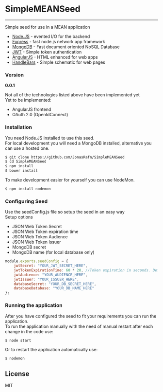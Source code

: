 # SimpleMEANSeed
***
Simple seed for use in a MEAN application   
- [Node.JS] - evented I/O for the backend
- [Express] - fast node.js network app framework
- [MongoDB] - Fast document oriented NoSQL Database
- [JWT] - Simple token authentication
- [AngularJS] - HTML enhanced for web apps
- [HandleBars] - Simple schematic for web pages

### Version
**0.0.1**  

Not all of the technologies listed above have been implemented yet  
Yet to be implemented:
- AngularJS frontend 
- OAuth 2.0 (OpenIdConnect)

### Installation

You need Node.JS installed to use this seed.  
For local development you will need a MongoDB installed, alternative you can use a hosted one.  

```sh
$ git clone https://github.com/JonasRafn/SimpleMEANSeed
$ cd SimpleMEANSeed
$ npm install
$ bower install
```
To make development easier for yourself you can use NodeMon.
```sh
$ npm install nodemon
```

### Configuring Seed
Use the seedConfig.js file so setup the seed in an easy way  
Setup options
- JSON Web Token Secret
- JSON Web Token expiration time
- JSON Web Token Audience
- JSON Web Token Issuer
- MongoDB secret
- MongoDB name (for local database only)
```javascript
module.exports.seedConfig = {
    jwtSecret: "YOUR_JWT_SECRET_HERE",
    jwtTokenExpirationTime: 60 * 20, //Token expiration in seconds. Default 20 minutes
    jwtAudience: "YOUR_AUDIENCE_HERE",
    jwtIssuer: "YOUR_ISSUER_HERE",
    databaseSecret: "YOUR_DB_SECRET_HERE",
    databaseDatabase: "YOUR_DB_NAME_HERE"
};
```

### Running the application
After you have configured the seed to fit your requirements you can run the application.   
To run the application manually with the need of manual restart after each change in the code use:
```sh
$ node start 
```
Or to restart the application automatically use:
```sh
$ nodemon 
```

License
----
MIT


[express]: <http://expressjs.com>
[AngularJS]: <http://angularjs.org>
[Node.JS]: <http://nodejs.org>
[MongoDB]: <https://www.mongodb.org/>
[JWT]: <https://jwt.io/>
[HandleBars]: <http://handlebarsjs.com/>